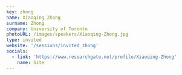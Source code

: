 ```yaml
---
key: zhong
name: Xiaoqing Zhong
surname: Zhong
company: University of Toronto
photoURL: /images/speakers/Xiaoqing-Zhong.jpg
type: invited
website: '/sessions/invited_zhong'
socials:
  - link: 'https://www.researchgate.net/profile/Xiaoqing-Zhong'
    name: Site
---
```

